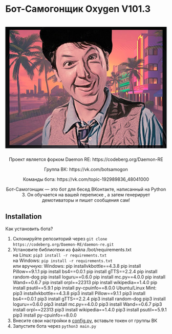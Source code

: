 # Бот-Самогонщик Oxygen V101.3 
<h1 align="center">
  <img src="bot/assets/logo.jpg" alt="Бот-Самогонщик Oxygen V101.3"><br>
</h1>

<p align="center">Проект является форком Daemon RE: https://codeberg.org/Daemon-RE</p>

<p align="center">Группа ВК: https://vk.com/botsamogon</p>

<p Помощь в развитии проекту: https://www.donationalerts.com/r/lackory</p>

<p align="center">Команды бота: https://vk.com/topic-192989836_48041000</p>

<p align="center">Бот-Самогонщик — это бот для бесед ВКонтакте, написанный на Python 3. Он обучается на вашей переписке , а затем генерирует демотиваторы и пишет сообщения сам!</p>

## Installation

Как установить бота?
1. Склонируйте репозиторий через `git clone https://codeberg.org/Daemon-RE/daemon-re.git`
2. Установите библиотеки из файла /bot/requirements.txt<br>
на Linux: `pip3 install -r requirements.txt`<br>
на Windows: `pip install -r requirements.txt`<br>
или вручную:
Windows:
pip installvkbottle==4.3.8
pip install Pillow==9.1.1
pip install bs4==0.0.1
pip install gTTS==2.2.4
pip install random-dog
pip install loguru==0.6.0
pip install mc.py==4.0.0
pip install Wand==0.6.7
pip install orpl==22313
pip install wikipedia==1.4.0
pip install psutil==5.9.1
pip install py-cpuinfo==8.0.0
Ubuntu/Linux Mint:
pip3 installvkbottle==4.3.8
pip3 install Pillow==9.1.1
pip3 install bs4==0.0.1
pip3 install gTTS==2.2.4
pip3 install random-dog
pip3 install loguru==0.6.0
pip3 install mc.py==4.0.0
pip3 install Wand==0.6.7
pip3 install orpl==22313
pip3 install wikipedia==1.4.0
pip3 install psutil==5.9.1
pip3 install py-cpuinfo==8.0.0
4. Внесите свои настройки в [config.py](src/config.py), вставьте токен от группы ВК
5. Запустите бота через `python3 main.py`

